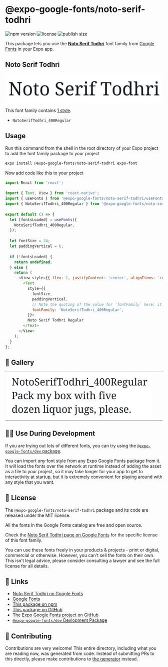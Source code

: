 # @expo-google-fonts/noto-serif-todhri

![npm version](https://flat.badgen.net/npm/v/@expo-google-fonts/noto-serif-todhri)
![license](https://flat.badgen.net/github/license/expo/google-fonts)
![publish size](https://flat.badgen.net/packagephobia/install/@expo-google-fonts/noto-serif-todhri)

This package lets you use the [**Noto Serif Todhri**](https://fonts.google.com/specimen/Noto+Serif+Todhri) font family from [Google Fonts](https://fonts.google.com/) in your Expo app.

## Noto Serif Todhri

![Noto Serif Todhri](./font-family.png)

This font family contains [1 style](#-gallery).

- `NotoSerifTodhri_400Regular`

## Usage

Run this command from the shell in the root directory of your Expo project to add the font family package to your project
```sh
expo install @expo-google-fonts/noto-serif-todhri expo-font
```

Now add code like this to your project
```js
import React from 'react';

import { Text, View } from 'react-native';
import { useFonts } from '@expo-google-fonts/noto-serif-todhri/useFonts';
import { NotoSerifTodhri_400Regular } from '@expo-google-fonts/noto-serif-todhri/400Regular';

export default () => {
  let [fontsLoaded] = useFonts({
    NotoSerifTodhri_400Regular,
  });

  let fontSize = 24;
  let paddingVertical = 6;

  if (!fontsLoaded) {
    return undefined;
  } else {
    return (
      <View style={{ flex: 1, justifyContent: 'center', alignItems: 'center' }}>
        <Text
          style={{
            fontSize,
            paddingVertical,
            // Note the quoting of the value for `fontFamily` here; it expects a string!
            fontFamily: 'NotoSerifTodhri_400Regular',
          }}>
          Noto Serif Todhri Regular
        </Text>
      </View>
    );
  }
};

```

## 🔡 Gallery


||||
|-|-|-|
|![NotoSerifTodhri_400Regular](./NotoSerifTodhri_400Regular.ttf.png)||||


## 👩‍💻 Use During Development

If you are trying out lots of different fonts, you can try using the [`@expo-google-fonts/dev` package](https://github.com/expo/google-fonts/tree/master/font-packages/dev#readme).

You can import *any* font style from any Expo Google Fonts package from it. It will load the fonts
over the network at runtime instead of adding the asset as a file to your project, so it may take longer
for your app to get to interactivity at startup, but it is extremely convenient
for playing around with any style that you want.

## 📖 License

The `@expo-google-fonts/noto-serif-todhri` package and its code are released under the MIT license.

All the fonts in the Google Fonts catalog are free and open source.

Check the [Noto Serif Todhri page on Google Fonts](https://fonts.google.com/specimen/Noto+Serif+Todhri) for the specific license of this font family.

You can use these fonts freely in your products & projects - print or digital, commercial or otherwise. However, you can't sell the fonts on their own. This isn't legal advice, please consider consulting a lawyer and see the full license for all details.

## 🔗 Links

- [Noto Serif Todhri on Google Fonts](https://fonts.google.com/specimen/Noto+Serif+Todhri)
- [Google Fonts](https://fonts.google.com/)
- [This package on npm](https://www.npmjs.com/package/@expo-google-fonts/noto-serif-todhri)
- [This package on GitHub](https://github.com/expo/google-fonts/tree/master/font-packages/noto-serif-todhri)
- [The Expo Google Fonts project on GitHub](https://github.com/expo/google-fonts)
- [`@expo-google-fonts/dev` Devlopment Package](https://github.com/expo/google-fonts/tree/master/font-packages/dev)

## 🤝 Contributing

Contributions are very welcome! This entire directory, including what you are reading now, was generated from code. Instead of submitting PRs to this directly, please make contributions to [the generator](https://github.com/expo/google-fonts/tree/master/packages/generator) instead.
